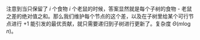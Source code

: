 注意到当只保留了 $i$ 个食物 $i$ 个老鼠的时候，答案显然就是每个子树的食物 - 老鼠之差的绝对值之和。那么我们维护每个节点的这个差，以及在子树里给某个可行节点进行 $+1$ 能引发的最优贡献，就只需要递归到子树进行更新了。复杂度 $\Theta(m\log n)$。
